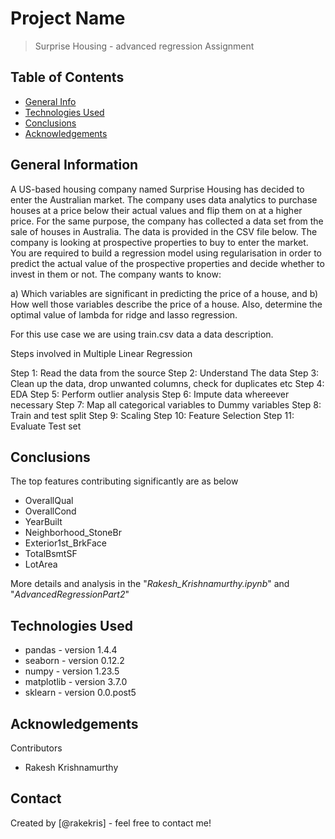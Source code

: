 # Project Name
> Surprise Housing - advanced regression Assignment


## Table of Contents
* [General Info](#general-information)
* [Technologies Used](#technologies-used)
* [Conclusions](#conclusions)
* [Acknowledgements](#acknowledgements)

<!-- You can include any other section that is pertinent to your problem -->

## General Information

A US-based housing company named Surprise Housing has decided to enter the Australian market. The company uses data analytics to purchase houses at a price below their actual values and flip them on at a higher price. For the same purpose, the company has collected a data set from the sale of houses in Australia. The data is provided in the CSV file below. The company is looking at prospective properties to buy to enter the market. You are required to build a regression model using regularisation in order to predict the actual value of the prospective properties and decide whether to invest in them or not. The company wants to know:

  a) Which variables are significant in predicting the price of a house, and
  b) How well those variables describe the price of a house. Also, determine the optimal value of lambda for ridge and lasso regression.

For this use case we are using train.csv data  a data description.

<!-- You don't have to answer all the questions - just the ones relevant to your project. -->

Steps involved in Multiple Linear Regression

Step 1: Read the data from the source
Step 2: Understand The data
Step 3: Clean up the data, drop unwanted columns, check for duplicates etc
Step 4: EDA
Step 5: Perform outlier analysis
Step 6: Impute data whereever necessary
Step 7: Map all categorical variables to Dummy variables
Step 8: Train and test split
Step 9: Scaling
Step 10: Feature Selection
Step 11: Evaluate Test set


## Conclusions
The top features contributing significantly are as below
- OverallQual
- OverallCond
- YearBuilt
- Neighborhood_StoneBr
- Exterior1st_BrkFace
- TotalBsmtSF
- LotArea


More details and analysis in the "_Rakesh_Krishnamurthy.ipynb_" and "_AdvancedRegressionPart2_"


<!-- You don't have to answer all the questions - just the ones relevant to your project. -->


## Technologies Used
- pandas - version 1.4.4
- seaborn - version 0.12.2
- numpy - version 1.23.5
- matplotlib - version 3.7.0
- sklearn - version 0.0.post5

<!-- As the libraries versions keep on changing, it is recommended to mention the version of library used in this project -->

## Acknowledgements
Contributors
- Rakesh Krishnamurthy



## Contact
Created by [@rakekris] - feel free to contact me!


<!-- Optional -->
<!-- ## License -->
<!-- This project is open source and available under the [... License](). -->

<!-- You don't have to include all sections - just the one's relevant to your project -->
